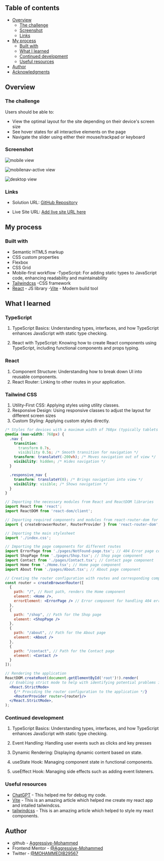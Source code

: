 ## Table of contents


- [Overview](#overview)
  - [The challenge](#the-challenge)
  - [Screenshot](#screenshot)
  - [Links](#links)
- [My process](#my-process)
  - [Built with](#built-with)
  - [What I learned](#what-i-learned)
  - [Continued development](#continued-development)
  - [Useful resources](#useful-resources)
- [Author](#author)
- [Acknowledgments](#acknowledgments)

## Overview

### The challenge

Users should be able to:

- View the optimal layout for the site depending on their device's screen size
- See hover states for all interactive elements on the page
- Navigate the slider using either their mouse/trackpad or keyboard

### Screenshot

![mobile view](./src/assets/mobile_view.png)

![mobilenav-active view ](./src/assets/mobile_view_nav-active.png)

![desktop view ](./src/assets/desktop_view.png)


### Links

- Solution URL: [GitHub Repository](https://github.com/Aggressive-Mohammed/room-home-page)

- Live Site URL: [Add live site URL here](https://your-live-site-url.com)

## My process

### Built with

- Semantic HTML5 markup
- CSS custom properties
- Flexbox
- CSS Grid
- Mobile-first workflow
  -TypeScript: For adding static types to JavaScript code, enhancing readability and maintainability
- [Tailwindcss](https://tailwindcss.com/) -CSS framework
- [React](https://reactjs.org/) - JS library -[Vite](https://vitejs.dev/) - Modern build tool

## What I learned

### TypeScript

1. TypeScript Basics: Understanding types, interfaces, and how TypeScript enhances JavaScript with static type checking.

2. React with TypeScript: Knowing how to create React components using TypeScript, including functional components and props typing.

### React

1. Component Structure: Understanding how to break down UI into reusable components.
2. React Router: Linking to other routes in your application.

### Tailwind CSS

1. Utility-First CSS: Applying styles using utility classes.
2. Responsive Design: Using responsive classes to adjust the layout for different screen sizes
3. Custom Styling: Applying custom styles directly.

```css
/* Styles for devices with a maximum width of 768px (typically tablets and smaller devices) */
@media (max-width: 768px) {
  .nav {
    transition:
      transform 0.7s,
      visibility 0.5s; /* Smooth transition for navigation */
    transform: translateY(-200vh); /* Moves navigation out of view */
    visibility: hidden; /* Hides navigation */
  }

  .responsive_nav {
    transform: translateY(0); /* Brings navigation into view */
    visibility: visible; /* Shows navigation */
  }
}
```

```jsx
// Importing the necessary modules from React and ReactDOM libraries
import React from 'react';
import ReactDOM from 'react-dom/client';

// Importing required components and modules from react-router-dom for routing
import { createBrowserRouter, RouterProvider } from 'react-router-dom';

// Importing the main stylesheet
import './index.css';

// Importing the page components for different routes
import ErrorPage from './pages/NotFound-page.tsx'; // 404 Error page component
import ShopPage from './pages/Shop.tsx'; // Shop page component
import Contact from './pages/Contact.tsx'; // Contact page component
import Home from './Home.tsx'; // Home page component
import About from './pages/About.tsx'; // About page component

// Creating the router configuration with routes and corresponding components
const router = createBrowserRouter([
  {
    path: "/", // Root path, renders the Home component
    element: <Home />,
    errorElement: <ErrorPage /> // Error component for handling 404 errors
  },
  {
    path: "/shop", // Path for the Shop page
    element: <ShopPage />
  },
  {
    path: "/about", // Path for the About page
    element: <About />
  },
  {
    path: "/contact", // Path for the Contact page
    element: <Contact />
  }
]);

// Rendering the application
ReactDOM.createRoot(document.getElementById('root')!).render(
  // Enabling strict mode to help with identifying potential problems in an application
  <React.StrictMode>
    {/* Providing the router configuration to the application */}
    <RouterProvider router={router}/>
  </React.StrictMode>,
);

```

### Continued development

1. TypeScript Basics: Understanding types, interfaces, and how TypeScript enhances JavaScript with static type checking.

2. Event Handling: Handling user events such as clicks and key presses

3. Dynamic Rendering: Displaying dynamic content based on state.

4. useState Hook: Managing component state in functional components.

5. useEffect Hook: Managing side effects such as adding event listeners.

### Useful resources

- [ChatGPT](https://chat.openai.com/) - This helped me for debug my code.
- [Vite](https://vitejs.dev/guide/) - This is an amazing article which helped me create my react app and intalled tailwindcss.
- [tailwindcss](https://tailwindcss.com/) - This is an amazing article which helped to style my react components.

## Author

- github - [Aggressive-Mohammed](https://github.com/Aggressive-Mohammed)
- Frontend Mentor - [@Aggressive-Mohammed](https://www.frontendmentor.io/profile/Aggressive-Mohammed)
- Twitter - [@MOHAMMEDIB29567](https://www.twitter.com/MOHAMMEDIB29567)
